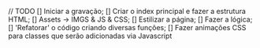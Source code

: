 // TODO 
[] Iniciar a gravação;
[] Criar o index principal e fazer a estrutura HTML;
[] Assets -> IMGS & JS & CSS;
[] Estilizar a página;
[] Fazer a lógica;
[] 'Refatorar' o código criando diversas funções;
[] Fazer animações CSS para classes que serão adicionadas via Javascript